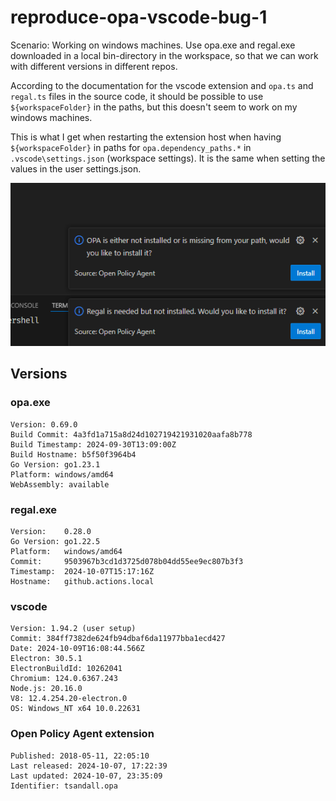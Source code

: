 # reproduce-opa-vscode-bug-1

Scenario: Working on windows machines. Use opa.exe and regal.exe downloaded in a
local bin-directory in the workspace, so that we can work with different
versions in different repos.

According to the documentation for the vscode extension and `opa.ts` and `regal.ts`
files in the source code, it should be possible to use `${workspaceFolder}` in
the paths, but this doesn't seem to work on my windows machines.

This is what I get when restarting the extension host when having
`${workspaceFolder}` in paths for `opa.dependency_paths.*` in
`.vscode\settings.json` (workspace settings). It is the same when setting the
values in the user settings.json.

![screenshot](screenshot_after_restart_extension_host.png)

## Versions

### opa.exe

```text
Version: 0.69.0
Build Commit: 4a3fd1a715a8d24d102719421931020aafa8b778
Build Timestamp: 2024-09-30T13:09:00Z
Build Hostname: b5f50f3964b4
Go Version: go1.23.1
Platform: windows/amd64
WebAssembly: available
```

### regal.exe

```text
Version:    0.28.0
Go Version: go1.22.5
Platform:   windows/amd64
Commit:     9503967b3cd1d3725d078b04dd55ee9ec807b3f3
Timestamp:  2024-10-07T15:17:16Z
Hostname:   github.actions.local

```

### vscode

```text
Version: 1.94.2 (user setup)
Commit: 384ff7382de624fb94dbaf6da11977bba1ecd427
Date: 2024-10-09T16:08:44.566Z
Electron: 30.5.1
ElectronBuildId: 10262041
Chromium: 124.0.6367.243
Node.js: 20.16.0
V8: 12.4.254.20-electron.0
OS: Windows_NT x64 10.0.22631

```

### Open Policy Agent extension

```text
Published: 2018-05-11, 22:05:10
Last released: 2024-10-07, 17:22:39
Last updated: 2024-10-07, 23:35:09
Identifier: tsandall.opa
```
